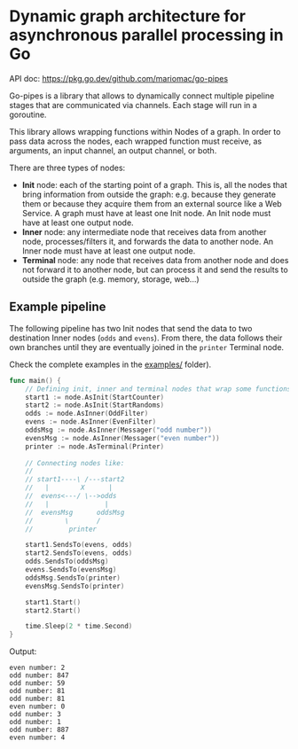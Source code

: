 # Dynamic graph architecture for asynchronous parallel processing in Go

API doc: https://pkg.go.dev/github.com/mariomac/go-pipes

Go-pipes is a library that allows to dynamically connect multiple pipeline
stages that are communicated via channels. Each stage will run in a goroutine.

This library allows wrapping functions within Nodes of a graph. In order to pass data across
the nodes, each wrapped function must receive, as arguments, an input channel, an output channel,
or both.

There are three types of nodes:

* **Init** node: each of the starting point of a graph. This is, all the nodes that bring information
  from outside the graph: e.g. because they generate them or because they acquire them from an
  external source like a Web Service. A graph must have at least one Init node. An Init node must 
  have at least one output node.
* **Inner** node: any intermediate node that receives data from another node, processes/filters it,
  and forwards the data to another node. An Inner node must have at least one output node.
* **Terminal** node: any node that receives data from another node and does not forward it to
  another node, but can process it and send the results to outside the graph
  (e.g. memory, storage, web...)

## Example pipeline

The following pipeline has two Init nodes that send the data to two destination Inner
nodes (`odds` and `evens`). From there, the data follows their own branches until they
are eventually joined in the `printer` Terminal node.

Check the complete examples in the [examples/](./examples) folder).

```go
func main() {
	// Defining init, inner and terminal nodes that wrap some functions
	start1 := node.AsInit(StartCounter)
	start2 := node.AsInit(StartRandoms)
	odds := node.AsInner(OddFilter)
	evens := node.AsInner(EvenFilter)
	oddsMsg := node.AsInner(Messager("odd number"))
	evensMsg := node.AsInner(Messager("even number"))
	printer := node.AsTerminal(Printer)
	
	// Connecting nodes like:
	//
    // start1----\ /---start2
    //   |        X      |
    //  evens<---/ \-->odds
    //   |              |
    //  evensMsg      oddsMsg
    //        \       /
    //         printer

	start1.SendsTo(evens, odds)
	start2.SendsTo(evens, odds)
	odds.SendsTo(oddsMsg)
	evens.SendsTo(evensMsg)
	oddsMsg.SendsTo(printer)
	evensMsg.SendsTo(printer)

	start1.Start()
	start2.Start()

	time.Sleep(2 * time.Second)
}
```

Output:

```
even number: 2
odd number: 847
odd number: 59
odd number: 81
odd number: 81
even number: 0
odd number: 3
odd number: 1
odd number: 887
even number: 4
```
